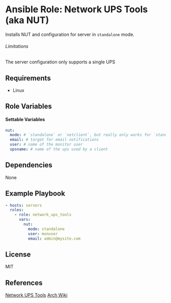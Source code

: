 # Ansible Role: Network UPS Tools (aka NUT)

Installs NUT and configuration for server in `standalone` mode.

###### Limitations
The server configuration only supports a single UPS

## Requirements

- Linux

## Role Variables

#### Settable Variables
```yaml
nut:
  mode: # `standalone` or `netclient`, but really only works for `standalone`
  email: # target for email notifications
  user: # name of the monitor user
  upsname: # name of the ups used by a client
```

## Dependencies

None

## Example Playbook
```yaml
- hosts: servers
  roles:
    - role: network_ups_tools
      vars:
        nut:
          mode: standalone
          user: monuser
          email: admin@mysite.com
```

## License

MIT

## References

[Network UPS Tools](https://networkupstools.org)
[Arch Wiki](https://wiki.archlinux.org/index.php/Network_UPS_Tools)
